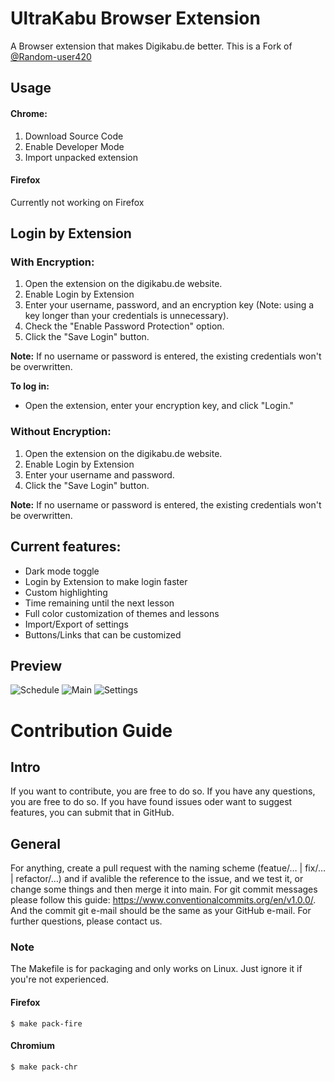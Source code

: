 # UltraKabu Browser Extension
A Browser extension that makes Digikabu.de better. This is a Fork of [@Random-user420](https://github.com/Random-user420/bestKabu)

## Usage
#### Chrome:
  1. Download Source Code
  1. Enable Developer Mode
  2. Import unpacked extension

#### Firefox
Currently not working on Firefox

## Login by Extension

### With Encryption:
1. Open the extension on the digikabu.de website.
2. Enable Login by Extension
3. Enter your username, password, and an encryption key (Note: using a key longer than your credentials is unnecessary).
4. Check the "Enable Password Protection" option.
5. Click the "Save Login" button.
   
**Note:** If no username or password is entered, the existing credentials won't be overwritten.

**To log in:** 
- Open the extension, enter your encryption key, and click "Login."

### Without Encryption:
1. Open the extension on the digikabu.de website.
2. Enable Login by Extension
3. Enter your username and password.
4. Click the "Save Login" button.
   
**Note:** If no username or password is entered, the existing credentials won't be overwritten.

## Current features:
- Dark mode toggle
- Login by Extension to make login faster
- Custom highlighting
- Time remaining until the next lesson
- Full color customization of themes and lessons
- Import/Export of settings
- Buttons/Links that can be customized

## Preview
![Schedule](https://github.com/user-attachments/assets/b11e871a-b80a-4a25-9d0d-d7c601955fad)
![Main](https://github.com/user-attachments/assets/5f391d9b-5e2e-4015-8bb8-249141005938)
![Settings](https://github.com/user-attachments/assets/3b55450b-60b0-45f0-ba58-b5dda9b7d2b2)




# Contribution Guide

## Intro

If you want to contribute, you are free to do so. If you have any questions, you are free to do so. If you have found issues oder want to suggest features, you can submit that in GitHub.

## General

For anything, create a pull request with the naming scheme (featue/…  |  fix/…   | refactor/…) and if avalible the reference to the issue, and we test it, or change some things and then merge it into main. For git commit messages please follow this guide: https://www.conventionalcommits.org/en/v1.0.0/. And the commit git e-mail should be the same as your GitHub e-mail. For further questions, please contact us.

### Note
The Makefile is for packaging and only works on Linux. Just ignore it if you're not experienced.

#### Firefox

    $ make pack-fire

#### Chromium

    $ make pack-chr
